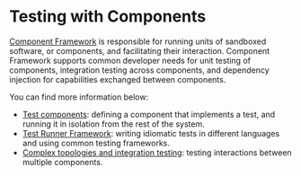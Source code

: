 # Testing with Components

[Component Framework][cfv2] is responsible for running units of sandboxed
software, or components, and facilitating their interaction.
Component Framework supports common developer needs for unit testing of
components, integration testing across components, and dependency injection for
capabilities exchanged between components.

You can find more information below:

*   [Test components](test_component.md): defining a component that
    implements a test, and running it in isolation from the rest of the system.
*   [Test Runner Framework](test_runner_framework.md): writing idiomatic tests
    in different languages and using common testing frameworks.
*   [Complex topologies and integration testing](integration_testing.md):
    testing interactions between multiple components.

[cfv2]: /docs/concepts/components/v2/introduction.md
